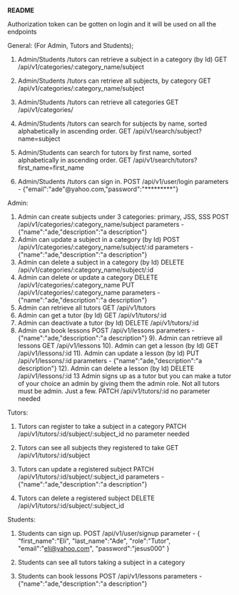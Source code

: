 **README**

Authorization token can be gotten on login and it will be used on all the endpoints

General: (For Admin, Tutors and Students);
1) Admin/Students /tutors can retrieve a subject in a category (by Id)
    GET /api/v1/categories/:category_name/subject

2) Admin/Students /tutors can retrieve all subjects, by category
    GET /api/v1/categories/:category_name/subject
3) Admin/Students /tutors can retrieve all categories
    GET /api/v1/categories/
4) Admin/Students /tutors can search for subjects by name, sorted alphabetically in ascending order.
    GET /api/v1/search/subject?name=subject
5) Admin/Students  can search for tutors by first name, sorted alphabetically in ascending order.
    GET /api/v1/search/tutors?first_name=first_name
6) Admin/Students /tutors can sign in.
    POST /api/v1/user/login
    parameters - {"email":"ade"@yahoo.com,"password":"*********"}

Admin:

1) Admin can create subjects under 3 categories: primary, JSS, SSS
    POST /api/v1/categories/:category_name/subject
    parameters - {"name":"ade,"description":"a description"}
2) Admin can update a subject in a category (by Id)
    POST /api/v1/categories/:category_name/subject/:id
    parameters - {"name":"ade,"description":"a description"}
3) Admin can delete a subject in a category (by Id)
    DELETE /api/v1/categories/:category_name/subject/:id
4) Admin can delete or update a category
    DELETE /api/v1/categories/:category_name
    PUT    /api/v1/categories/:category_name
    parameters - {"name":"ade,"description":"a description"}
5) Admin can retrieve all tutors
    GET  /api/v1/tutors
6) Admin can get a tutor (by Id)
    GET  /api/v1/tutors/:id
7) Admin can deactivate a tutor (by Id)
    DELETE  /api/v1/tutors/:id
8) Admin can book lessons
    POST /api/v1/lessons
    parameters - {"name":"ade,"description":"a description"}
9). Admin can retrieve all lessons
    GET /api/v1/lessons
10). Admin can get a lesson (by Id)
    GET /api/v1/lessons/:id
11). Admin can update a lesson (by Id)
    PUT /api/v1/lessons/:id
    parameters - {"name":"ade,"description":"a description"}
12). Admin can delete a lesson (by Id)
    DELETE /api/v1/lessons/:id
13 Admin signs up as a tutor but you can make a tutor of your choice an admin by giving them the admin role. Not all tutors must be admin. Just a few.
    PATCH /api/v1/tutors/:id
    no parameter needed

 

Tutors:

1) Tutors can register to take a subject in a category
     PATCH  /api/v1/tutors/:id/subject/:subject_id
     no parameter needed

2) Tutors can see all subjects they registered to take
     GET  /api/v1/tutors/:id/subject
3) Tutors can update a registered subject
      PATCH   /api/v1/tutors/:id/subject/:subject_id
      parameters - {"name":"ade,"description":"a description"}
4) Tutors can delete a registered subject
     DELETE   /api/v1/tutors/:id/subject/:subject_id
 

Students:

1) Students can sign up.
POST /api/v1/user/signup
parameter - {
    "first_name":"Eli",
	"last_name":"Ade",
	"role":"Tutor",
	"email":"eli@yahoo.com",
	"password":"jesus000"
}

2) Students can see all tutors taking a subject in a category

3) Students can book lessons
POST /api/v1/lessons
parameters - {"name":"ade,"description":"a description"}
 